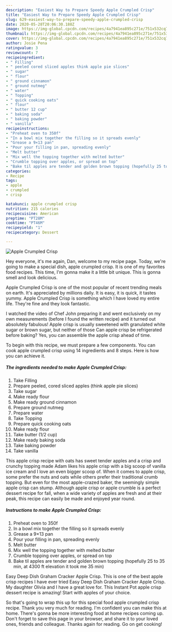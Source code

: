 ```yaml
---
description: "Easiest Way to Prepare Speedy Apple Crumpled Crisp"
title: "Easiest Way to Prepare Speedy Apple Crumpled Crisp"
slug: 629-easiest-way-to-prepare-speedy-apple-crumpled-crisp
date: 2020-05-28T20:06:30.188Z
image: https://img-global.cpcdn.com/recipes/4a7941ea895c271e/751x532cq70/apple-crumpled-crisp-recipe-main-photo.jpg
thumbnail: https://img-global.cpcdn.com/recipes/4a7941ea895c271e/751x532cq70/apple-crumpled-crisp-recipe-main-photo.jpg
cover: https://img-global.cpcdn.com/recipes/4a7941ea895c271e/751x532cq70/apple-crumpled-crisp-recipe-main-photo.jpg
author: Josie Pena
ratingvalue: 3
reviewcount: 7
recipeingredient:
- " Filling"
- " peeled cored sliced apples think apple pie slices"
- " sugar"
- " flour"
- " ground cinnamon"
- " ground nutmeg"
- " water"
- " Topping"
- " quick cooking oats"
- " flour"
- " butter 12 cup"
- " baking soda"
- " baking powder"
- " vanilla"
recipeinstructions:
- "Preheat oven to 350f"
- "In a bowl mix together the filling so it spreads evenly"
- "Grease a 9×13 pan"
- "Pour your filling in pan, spreading evenly"
- "Melt butter"
- "Mix well the topping together with melted butter"
- "Crumble topping over apples, or spread on top"
- "Bake til apples are tender and golden brown topping (hopefully 25 to 35 min, at 4300 ft elevation it took me 35 min)"
categories:
- Recipe
tags:
- apple
- crumpled
- crisp

katakunci: apple crumpled crisp 
nutrition: 215 calories
recipecuisine: American
preptime: "PT28M"
cooktime: "PT46M"
recipeyield: "1"
recipecategory: Dessert

---
```



![Apple Crumpled Crisp](https://img-global.cpcdn.com/recipes/4a7941ea895c271e/751x532cq70/apple-crumpled-crisp-recipe-main-photo.jpg)

Hey everyone, it's me again, Dan, welcome to my recipe page. Today, we're going to make a special dish, apple crumpled crisp. It is one of my favorites food recipes. This time, I'm gonna make it a little bit unique. This is gonna smell and look delicious.

Apple Crumpled Crisp is one of the most popular of recent trending meals on earth. It's appreciated by millions daily. It is easy, it is quick, it tastes yummy. Apple Crumpled Crisp is something which I have loved my entire life. They're fine and they look fantastic.

I watched the video of Chef John preparing it and went exclusively on my own measurements (before I found the written recipe) and it turned out absolutely fabulous! Apple crisp is usually sweetened with granulated white sugar or brown sugar, but neither of those Can apple crisp be refrigerated before baking? Yes, you can assemble the apple crisp ahead of time.


To begin with this recipe, we must prepare a few components. You can cook apple crumpled crisp using 14 ingredients and 8 steps. Here is how you can achieve it.

##### The ingredients needed to make Apple Crumpled Crisp:

1. Take  Filling
1. Prepare  peeled, cored sliced apples (think apple pie slices)
1. Take  sugar
1. Make ready  flour
1. Make ready  ground cinnamon
1. Prepare  ground nutmeg
1. Prepare  water
1. Take  Topping
1. Prepare  quick cooking oats
1. Make ready  flour
1. Take  butter (1/2 cup)
1. Make ready  baking soda
1. Take  baking powder
1. Take  vanilla


This apple crisp recipe with oats has sweet tender apples and a crisp and crunchy topping made Adam likes his apple crisp with a big scoop of vanilla ice cream and I love an even bigger scoop of. When it comes to apple crisp, some prefer the nuts and oats while others prefer their traditional crumb topping. But even for the most apple-crazed baker, the seemingly simple apple crisp can stump. Although apple crisp or apple crumble is a perfect dessert recipe for fall, when a wide variety of apples are fresh and at their peak, this recipe can easily be made and enjoyed year round. 

##### Instructions to make Apple Crumpled Crisp:

1. Preheat oven to 350f
1. In a bowl mix together the filling so it spreads evenly
1. Grease a 9×13 pan
1. Pour your filling in pan, spreading evenly
1. Melt butter
1. Mix well the topping together with melted butter
1. Crumble topping over apples, or spread on top
1. Bake til apples are tender and golden brown topping (hopefully 25 to 35 min, at 4300 ft elevation it took me 35 min)


Easy Deep Dish Graham Cracker Apple Crisp. This is one of the best apple crisp recipes I have ever tried Easy Deep Dish Graham Cracker Apple Crisp. My daughter Olivia and I have a great love for. This Instant Pot apple crisp dessert recipe is amazing! Start with apples of your choice. 

So that's going to wrap this up for this special food apple crumpled crisp recipe. Thank you very much for reading. I'm confident you can make this at home. There's gonna be more interesting food at home recipes coming up. Don't forget to save this page in your browser, and share it to your loved ones, friends and colleague. Thanks again for reading. Go on get cooking!
